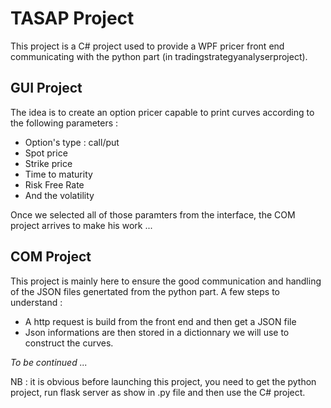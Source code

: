 # TASAP Project

This project is a C# project used to provide a WPF pricer front end communicating with the python part (in tradingstrategyanalyserproject).


## GUI Project
The idea is to create an option pricer capable to print curves according to the following parameters : 
* Option's type : call/put
* Spot price
* Strike price 
* Time to maturity
* Risk Free Rate
* And the volatility

Once we selected all of those paramters from the interface, the COM project arrives to make his work ...

## COM Project
This project is mainly here to ensure the good communication and handling of the JSON files genertated from the python part. 
A few steps to understand : 
* A http request is build from the front end and then get a JSON file
* Json informations are then stored in a dictionnary we will use to construct the curves. 

*To be continued ...*


NB : it is obvious before launching this project, you need to get the python project, run flask server as show in .py file and then use the C# project.
